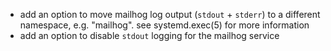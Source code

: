 - add an option to move mailhog log output (`stdout` + `stderr`) to a different namespace, e.g. "mailhog". see systemd.exec(5) for more information
- add an option to disable `stdout` logging for the mailhog service
